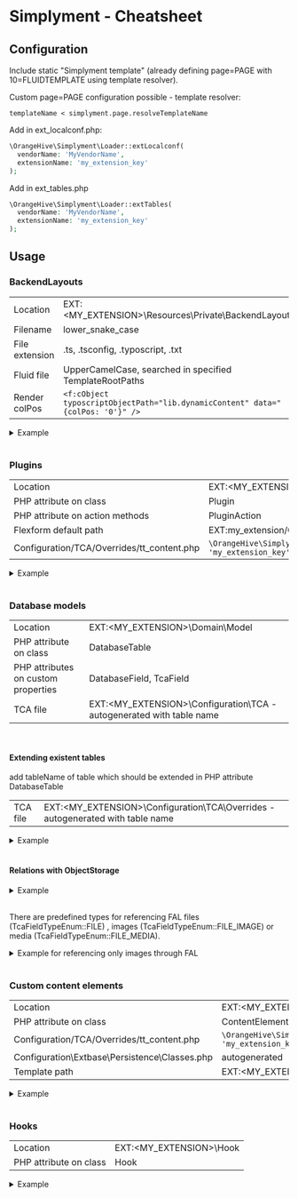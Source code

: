 # Simplyment - Cheatsheet

## Configuration
Include static "Simplyment template" (already defining page=PAGE with 10=FLUIDTEMPLATE using template resolver).

Custom page=PAGE configuration possible - template resolver:
```typoscript
templateName < simplyment.page.resolveTemplateName
```

Add in ext_localconf.php:
```php
\OrangeHive\Simplyment\Loader::extLocalconf(
  vendorName: 'MyVendorName',
  extensionName: 'my_extension_key'
);
```
Add in ext_tables.php
```php
\OrangeHive\Simplyment\Loader::extTables(
  vendorName: 'MyVendorName',
  extensionName: 'my_extension_key'
);
```


## Usage

### BackendLayouts

|                |                                                         |
|----------------|---------------------------------------------------------|
| Location       | EXT:<MY_EXTENSION>\Resources\Private\BackendLayouts     |
| Filename       | lower_snake_case                                        |
| File extension | .ts, .tsconfig, .typoscript, .txt                       |
| Fluid file     | UpperCamelCase, searched in specified TemplateRootPaths |
| Render colPos  | ``<f:cObject typoscriptObjectPath="lib.dynamicContent" data="{colPos: '0'}" />`` |


<details>
  <summary>Example</summary>

```typoscript
{
    title = My title
    description = My template description
    icon = EXT:my_extension/Resources/Public/Images/BackendLayouts/default.png
    config {
        backend_layout {
            colCount = 1
            rowCount = 1
            rows {
                1 {
                    columns {
                        1 {
                            name = LLL:EXT:my_extension/Resources/Private/Language/locallang_be.xlf:backend_layout.column.normal
                            colPos = 0
                        }
                    }
                }
            }
        }
    }
}
```
</details>

<br />

### Plugins

|                                            |                                                                |
|--------------------------------------------|----------------------------------------------------------------|
| Location                                   | EXT:<MY_EXTENSION>\Classes\Controller                          |
| PHP attribute on class                     | Plugin                                                         |
| PHP attribute on action methods            | PluginAction                                                   |
| Flexform default path                      | EXT:my_extension/Configuration/FlexForms/MyPluginName.xml      |
| Configuration/TCA/Overrides/tt_content.php | ``\OrangeHive\Simplyment\Loader::tcaTtContentOverrides('MyVendorName', 'my_extension_key'); ``  |


<details>
  <summary>Example</summary>

```php
#[Plugin(
    name: 'MyPlugin',
    description: 'MyDescription (could be an LLL)'
)]
class PluginTestController extends ActionController
{

    #[PluginAction(pluginName: 'MyPlugin', noCache: true)]
    public function indexAction()
    {
    }
```

</details>

<br />

### Database models

|                                    |                                                                      |
|------------------------------------|----------------------------------------------------------------------|
| Location                           | EXT:<MY_EXTENSION>\Domain\Model                                      |
| PHP attribute on class             | DatabaseTable                                                        |
| PHP attributes on custom properties | DatabaseField, TcaField                                              |
| TCA file | EXT:<MY_EXTENSION>\Configuration\TCA - autogenerated with table name |

<br />

#### Extending existent tables
add tableName of table which should be extended in PHP attribute DatabaseTable


|                                    |                                                                                |
|------------------------------------|------------------------------------------------------------------|
| TCA file | EXT:<MY_EXTENSION>\Configuration\TCA\Overrides - autogenerated with table name |

<details>
  <summary>Example</summary>

```php
<?php

namespace MyVendor\MyExtension\Domain\Model;

use OrangeHive\Simplyment\Attributes\DatabaseField;
use OrangeHive\Simplyment\Attributes\DatabaseTable;
use OrangeHive\Simplyment\Attributes\TcaField;
use TYPO3\CMS\Extbase\DomainObject\AbstractEntity;

#[DatabaseTable(
    tableName: 'pages' // extending table 'pages'
)]
class Page extends AbstractEntity
{

    protected string $title = ''; // already existent field title

    #[DatabaseField(type: 'text')]
    #[TcaField]
    protected string $txMyField; // custom field

    /**
     * @return string
     */
    public function getTitle(): string
    {
        return $this->title;
    }

    /**
     * @return string
     */
    public function getTxMyField(): string
    {
        return $this->txMyField;
    }

}
```
</details>

<br />

#### Relations with ObjectStorage

<details>
  <summary>Example</summary>

```php
/**
 * @var \TYPO3\CMS\Extbase\Persistence\ObjectStorage<\MyVendor\MyExtension\Domain\Model\MySubModel>
 */
#[DatabaseField(sql: 'int')]
#[TcaField(
    label: 'Sub models',
    type: TcaFieldTypeEnum::INLINE,
    targetClass: TestSubModel::class
)]
protected ObjectStorage $subModels;
```
</details>

<br />

There are predefined types for referencing FAL files (TcaFieldTypeEnum::FILE) , images (TcaFieldTypeEnum::FILE_IMAGE) or media (TcaFieldTypeEnum::FILE_MEDIA).

<details>
  <summary>Example for referencing only images through FAL</summary>

```php
/**
 * @var \TYPO3\CMS\Extbase\Persistence\ObjectStorage<\TYPO3\CMS\Extbase\Domain\Model\FileReference>
 */
#[DatabaseField(sql: 'int')]
#[TcaField(
    label: 'My images',
    type: TcaFieldTypeEnum::FILE_IMAGE
)]
protected ObjectStorage $images;
```
</details>

<br />

### Custom content elements

|                                               |                                                                                               |
|-----------------------------------------------|-----------------------------------------------------------------------------------------------|
| Location                                      | EXT:<MY_EXTENSION>\Domain\Model\Content                                                       |
| PHP attribute on class                        | ContentElement                                                                                |
| Configuration/TCA/Overrides/tt_content.php    | ``\OrangeHive\Simplyment\Loader::tcaTtContentOverrides('MyVendorName', 'my_extension_key'); `` |
 | Configuration\Extbase\Persistence\Classes.php | autogenerated |
 | Template path | EXT:<MY_EXTENSION>/Resources/Privat/Templates/Content/ |

<details>
  <summary>Example</summary>

```php

<?php

namespace MyVendor\MyExtension\Domain\Model\Content;

use OrangeHive\Simplyment\Attributes\ContentElement;
use OrangeHive\Simplyment\Attributes\DatabaseField;
use OrangeHive\Simplyment\Attributes\TcaField;
use OrangeHive\Simplyment\Enumeration\TcaFieldTypeEnum;
use TYPO3\CMS\Extbase\DomainObject\AbstractEntity;

#[ContentElement(
    name: 'Teaser'
)]
class Teaser extends AbstractEntity
{

    protected string $header = ''; // use already existent header field

    #[TcaField(
        type: TcaFieldTypeEnum::TEXT,
        config: [
            'enableRichtext' => true,
        ]
    )]
    protected string $bodytext = ''; // use already existent bodytext field and define it as type='text' with richtext enabled

    #[TcaField(
        type: TcaFieldTypeEnum::TEXT,
        config: [
            'enableRichtext' => true,
        ]
    )]
    #[DatabaseField(type: 'mediumtext')]
    protected string $txAdditionalText = ''; // create custom field tx_additional_text and define it as type='text' with richtext enabled

    /**
     * @return string
     */
    public function getHeader(): string
    {
        return $this->header;
    }

    /**
     * @return string
     */
    public function getBodytext(): string
    {
        return $this->bodytext;
    }

    /**
     * @return string
     */
    public function getTxAdditionalText(): string
    {
        return $this->txAdditionalText;
    }

}
```

</details>

<br />

### Hooks

|                                               |                                       |
|-----------------------------------------------|---------------------------------------|
| Location                                      | EXT:<MY_EXTENSION>\Hook |
| PHP attribute on class | Hook |

<details>
  <summary>Example</summary>

```php
#[Hook(identifier: 'TYPO3_CONF_VARS/SC_OPTIONS/BackendLayoutDataProvider', key: 'simplyment')]
class BackendLayoutDataProvider implements DataProviderInterface
{

}
```

</details>